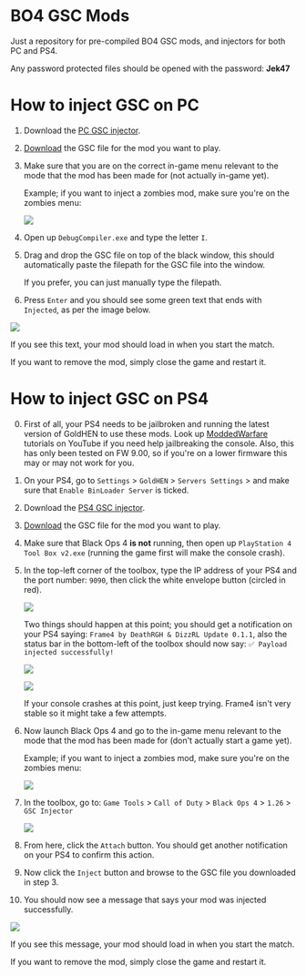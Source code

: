 # BO4 GSC Mods
Just a repository for pre-compiled BO4 GSC mods, and injectors for both PC and PS4.

Any password protected files should be opened with the password: **Jek47**

# How to inject GSC on PC
1. Download the [PC GSC injector](https://github.com/Jek47/BO4-GSC-Mods/tree/main/Injectors/PC).
2. [Download](https://github.com/Jek47/BO4-GSC-Mods/tree/main/Zombies%20Mods) the GSC file for the mod you want to play.
3. Make sure that you are on the correct in-game menu relevant to the mode that the mod has been made for (not actually in-game yet).

   Example; if you want to inject a zombies mod, make sure you're on the zombies menu:
   
   ![](https://i.ibb.co/mhkjbD0/Zombies.png)

4. Open up `DebugCompiler.exe` and type the letter `I`.
5. Drag and drop the GSC file on top of the black window, this should automatically paste the filepath for the GSC file into the window.

   If you prefer, you can just manually type the filepath.
   
6. Press `Enter` and you should see some green text that ends with `Injected`, as per the image below.

![](https://i.ibb.co/47tBsf4/Injector.png)

If you see this text, your mod should load in when you start the match. 

If you want to remove the mod, simply close the game and restart it.

# How to inject GSC on PS4
0. First of all, your PS4 needs to be jailbroken and running the latest version of GoldHEN to use these mods. Look up [ModdedWarfare](https://www.youtube.com/@MODDEDWARFARE) tutorials on YouTube if you need help jailbreaking the console.
   Also, this has only been tested on FW 9.00, so if you're on a lower firmware this may or may not work for you.

1. On your PS4, go to `Settings` > `GoldHEN` > `Servers Settings` > and make sure that `Enable BinLoader Server` is ticked.   
2. Download the [PS4 GSC injector](https://github.com/Jek47/BO4-GSC-Mods/tree/main/Injectors/PS4).
3. [Download](https://github.com/Jek47/BO4-GSC-Mods/tree/main/Zombies%20Mods) the GSC file for the mod you want to play.
4. Make sure that Black Ops 4 **is not** running, then open up `PlayStation 4 Tool Box v2.exe` (running the game first will make the console crash).
5. In the top-left corner of the toolbox, type the IP address of your PS4 and the port number: `9090`, then click the white envelope button (circled in red).

   ![](https://i.ibb.co/Sfz2TBz/PS4-Step-5.png)

   Two things should happen at this point; you should get a notification on your PS4 saying: `Frame4 by DeathRGH & DizzRL Update 0.1.1`, also the status bar in the bottom-left of the toolbox should now say: `✅ Payload injected successfully!`

   ![](https://i.ibb.co/BnF3spq/PS4-Step-5-pt2.jpg)

   ![](https://i.ibb.co/LxBCxYz/PS4-Step-5-pt3.png)

   If your console crashes at this point, just keep trying. Frame4 isn't very stable so it might take a few attempts.

6. Now launch Black Ops 4 and go to the in-game menu relevant to the mode that the mod has been made for (don't actually start a game yet).

   Example; if you want to inject a zombies mod, make sure you're on the zombies menu:
   
   ![](https://i.ibb.co/mhkjbD0/Zombies.png)

7. In the toolbox, go to: `Game Tools` > `Call of Duty` > `Black Ops 4` > `1.26` > `GSC Injector`

   ![](https://i.ibb.co/6tpZfrG/PS4-Step-8.png)

8. From here, click the `Attach` button. You should get another notification on your PS4 to confirm this action.
9. Now click the `Inject` button and browse to the GSC file you downloaded in step 3.
10. You should now see a message that says your mod was injected successfully. 

![](https://i.ibb.co/3mq9hgW/PS4-Step-10.png)

If you see this message, your mod should load in when you start the match. 

If you want to remove the mod, simply close the game and restart it.

